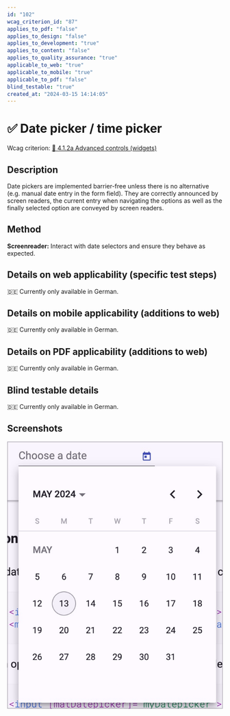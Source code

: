 ```yaml
---
id: "102"
wcag_criterion_id: "87"
applies_to_pdf: "false"
applies_to_design: "false"
applies_to_development: "true"
applies_to_content: "false"
applies_to_quality_assurance: "true"
applicable_to_web: "true"
applicable_to_mobile: "true"
applicable_to_pdf: "false"
blind_testable: "true"
created_at: "2024-03-15 14:14:05"
---
```


# ✅ Date picker / time picker

Wcag criterion: [📜 4.1.2a Advanced controls (widgets)](..)

## Description

Date pickers are implemented barrier-free unless there is no alternative (e.g. manual date entry in the form field). They are correctly announced by screen readers, the current entry when navigating the options as well as the finally selected option are conveyed by screen readers.

## Method

**Screenreader:** Interact with date selectors and ensure they behave as expected.

## Details on web applicability (specific test steps)

🇩🇪 Currently only available in German.

## Details on mobile applicability (additions to web)

🇩🇪 Currently only available in German.

## Details on PDF applicability (additions to web)

🇩🇪 Currently only available in German.

## Blind testable details

🇩🇪 Currently only available in German.

## Screenshots

![Angular Material Datepicker](images/angular-material-datepicker.png)
